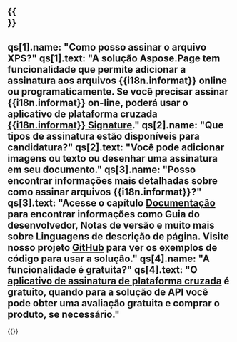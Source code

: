 ﻿---
meta: true
translation: true
deploy: false
---

{{<section faqchild>}}
---
qs[1].name: "Como posso assinar o arquivo XPS?"
qs[1].text: "A solução Aspose.Page tem funcionalidade que permite adicionar a assinatura aos arquivos {{i18n.informat}} online ou programaticamente. Se você precisar assinar {{i18n.informat}} on-line, poderá usar o aplicativo de plataforma cruzada [{{i18n.informat}} Signature](https://products.aspose.app/page/signature)."
qs[2].name: "Que tipos de assinatura estão disponíveis para candidatura?"
qs[2].text: "Você pode adicionar imagens ou texto ou desenhar uma assinatura em seu documento."
qs[3].name: "Posso encontrar informações mais detalhadas sobre como assinar arquivos {{i18n.informat}}?"
qs[3].text: "Acesse o capítulo [Documentação](https://docs.aspose.com/page/) para encontrar informações como Guia do desenvolvedor, Notas de versão e muito mais sobre Linguagens de descrição de página. Visite nosso projeto [GitHub](https://github.com/aspose-page) para ver os exemplos de código para usar a solução."
qs[4].name: "A funcionalidade é gratuita?"
qs[4].text: "O [aplicativo de assinatura de plataforma cruzada](https://products.aspose.app/page/viewer) é gratuito, quando para a solução de API você pode obter uma avaliação gratuita e comprar o produto, se necessário."
---

{{<import path="/meta/schemas.md" section="faq">}} 